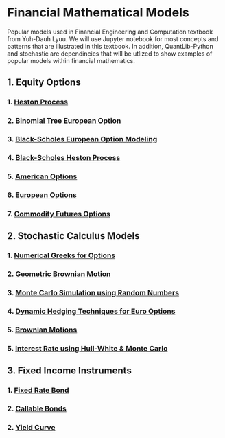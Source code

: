 # Financial Mathematical Models
Popular models used in Financial Engineering and Computation textbook from Yuh-Dauh Lyuu. We will use Jupyter notebook for most concepts and patterns that are illustrated in this textbook. In addition, QuantLib-Python and stochastic are dependincies that will be utlized to show examples of popular models within financial mathematics.

## 1. Equity Options
###   1. [Heston Process](https://github.com/NijazK/FinancialEngineeringModels/blob/main/Equity%20Options%20Models/HestonProcessEuroOption.ipynb)
#####                                    
###   2. [Binomial Tree European Option](https://github.com/NijazK/FinancialEngineeringModels/blob/main/Equity%20Options%20Models/BinomialTreeEuropeanOptions.ipynb)
#####  
###   3. [Black-Scholes European Option Modeling](https://github.com/NijazK/FinancialEngineeringModels/blob/main/Equity%20Options%20Models/Black-ScholesEuropean.ipynb)
#####    
###   4. [Black-Scholes Heston Process](https://github.com/NijazK/FinancialEngineeringModels/blob/main/Equity%20Options%20Models/Black-ScholesHeston.ipynb)
#####    
###   5. [American Options](https://github.com/NijazK/FinancialEngineeringModels/blob/main/Equity%20Options%20Models/americanoptions.py)  
#####
###   6. [European Options](https://github.com/NijazK/FinancialEngineeringModels/blob/main/Equity%20Options%20Models/europeanoptions.py)
#####
###   7. [Commodity Futures Options](https://github.com/NijazK/FinancialEngineeringModels/blob/main/Equity%20Options%20Models/ValuingOptionsOnCommodities.ipynb)

## 2. Stochastic Calculus Models
###   1. [Numerical Greeks for Options](https://github.com/NijazK/FinancialEngineeringModels/blob/main/Stochastic%20Calculus%20and%20Brownian%20Motion/GreekCalculations.ipynb)
#####                                    
###   2. [Geometric Brownian Motion](https://github.com/NijazK/FinancialEngineeringModels/blob/main/Stochastic%20Calculus%20and%20Brownian%20Motion/GeoBrownianSim.ipynb)
#####  
###   3. [Monte Carlo Simulation using Random Numbers](https://github.com/NijazK/FinancialEngineeringModels/blob/main/Stochastic%20Calculus%20and%20Brownian%20Motion/RandomNumberMonteCarlo.ipynb)
#####    
###   4. [Dynamic Hedging Techniques for Euro Options](https://github.com/NijazK/FinancialEngineeringModels/blob/main/Stochastic%20Calculus%20and%20Brownian%20Motion/DefiningrhoProcess.ipynb)
#####    
###   5. [Brownian Motions](https://github.com/NijazK/FinancialEngineeringModels/blob/main/Stochastic%20Calculus%20and%20Brownian%20Motion/BrownianMotions.ipynb)
#####
###   5. [Interest Rate using Hull-White & Monte Carlo](https://github.com/NijazK/FinancialEngineeringModels/blob/main/Stochastic%20Calculus%20and%20Brownian%20Motion/Hull-WhiteMonteCarlo.ipynb)

## 3. Fixed Income Instruments
###   1. [Fixed Rate Bond](https://github.com/NijazK/FinancialEngineeringModels/blob/main/Fixed%20Income%20Instruments/FixedRateBonds.ipynb)
#####
###   2. [Callable Bonds](https://github.com/NijazK/FinancialEngineeringModels/blob/main/Fixed%20Income%20Instruments/ModelingCallablebonds.ipynb)
#####
###   2. [Yield Curve](https://github.com/NijazK/FinancialEngineeringModels/blob/main/Fixed%20Income%20Instruments/yieldcurve.ipynb)
#####
